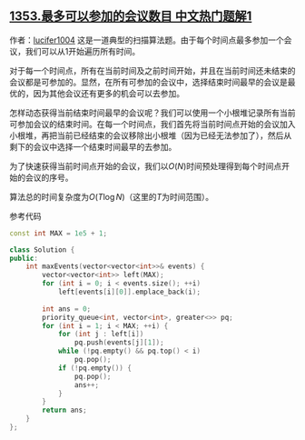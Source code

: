 ## [1353.最多可以参加的会议数目 中文热门题解1](https://leetcode.cn/problems/maximum-number-of-events-that-can-be-attended/solutions/100000/sao-miao-suan-fa-tan-xin-by-lucifer1004)

作者：[lucifer1004](https://leetcode.cn/u/lucifer1004)
这是一道典型的扫描算法题。由于每个时间点最多参加一个会议，我们可以从1开始遍历所有时间。

对于每一个时间点，所有在当前时间及之前时间开始，并且在当前时间还未结束的会议都是可参加的。显然，在所有可参加的会议中，选择结束时间最早的会议是最优的，因为其他会议还有更多的机会可以去参加。

怎样动态获得当前结束时间最早的会议呢？我们可以使用一个小根堆记录所有当前可参加会议的结束时间。在每一个时间点，我们首先将当前时间点开始的会议加入小根堆，再把当前已经结束的会议移除出小根堆（因为已经无法参加了），然后从剩下的会议中选择一个结束时间最早的去参加。

为了快速获得当前时间点开始的会议，我们以$O(N)$时间预处理得到每个时间点开始的会议的序号。

算法总的时间复杂度为$O(T\log N)$（这里的$T$为时间范围）。

参考代码
```cpp
const int MAX = 1e5 + 1;

class Solution {
public:
    int maxEvents(vector<vector<int>>& events) {
        vector<vector<int>> left(MAX);
        for (int i = 0; i < events.size(); ++i)
            left[events[i][0]].emplace_back(i);
        
        int ans = 0;
        priority_queue<int, vector<int>, greater<>> pq;
        for (int i = 1; i < MAX; ++i) {
            for (int j : left[i])
                pq.push(events[j][1]);
            while (!pq.empty() && pq.top() < i)
                pq.pop();
            if (!pq.empty()) {
                pq.pop();
                ans++;
            }
        }
        return ans;
    }
};
```